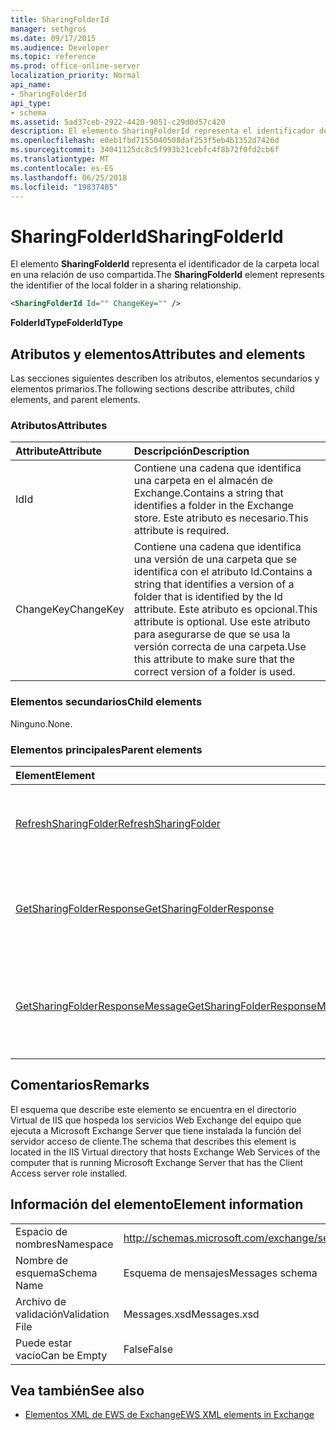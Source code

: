 ```yaml
---
title: SharingFolderId
manager: sethgros
ms.date: 09/17/2015
ms.audience: Developer
ms.topic: reference
ms.prod: office-online-server
localization_priority: Normal
api_name:
- SharingFolderId
api_type:
- schema
ms.assetid: 5ad37ceb-2922-4420-9051-c29d0d57c420
description: El elemento SharingFolderId representa el identificador de la carpeta local en una relación de uso compartida.
ms.openlocfilehash: e0eb1fbd7155040508daf253f5eb4b1352d7426d
ms.sourcegitcommit: 34041125dc8c5f993b21cebfc4f8b72f0fd2cb6f
ms.translationtype: MT
ms.contentlocale: es-ES
ms.lasthandoff: 06/25/2018
ms.locfileid: "19837485"
---
```

# <a name="sharingfolderid"></a><span data-ttu-id="d73bc-103">SharingFolderId</span><span class="sxs-lookup"><span data-stu-id="d73bc-103">SharingFolderId</span></span>

<span data-ttu-id="d73bc-104">El elemento **SharingFolderId** representa el identificador de la carpeta local en una relación de uso compartida.</span><span class="sxs-lookup"><span data-stu-id="d73bc-104">The **SharingFolderId** element represents the identifier of the local folder in a sharing relationship.</span></span> 
  
```xml
<SharingFolderId Id="" ChangeKey="" />
```

 <span data-ttu-id="d73bc-105">**FolderIdType**</span><span class="sxs-lookup"><span data-stu-id="d73bc-105">**FolderIdType**</span></span>
## <a name="attributes-and-elements"></a><span data-ttu-id="d73bc-106">Atributos y elementos</span><span class="sxs-lookup"><span data-stu-id="d73bc-106">Attributes and elements</span></span>

<span data-ttu-id="d73bc-107">Las secciones siguientes describen los atributos, elementos secundarios y elementos primarios.</span><span class="sxs-lookup"><span data-stu-id="d73bc-107">The following sections describe attributes, child elements, and parent elements.</span></span>
  
### <a name="attributes"></a><span data-ttu-id="d73bc-108">Atributos</span><span class="sxs-lookup"><span data-stu-id="d73bc-108">Attributes</span></span>

|<span data-ttu-id="d73bc-109">**Attribute**</span><span class="sxs-lookup"><span data-stu-id="d73bc-109">**Attribute**</span></span>|<span data-ttu-id="d73bc-110">**Descripción**</span><span class="sxs-lookup"><span data-stu-id="d73bc-110">**Description**</span></span>|
|:-----|:-----|
|<span data-ttu-id="d73bc-111">Id</span><span class="sxs-lookup"><span data-stu-id="d73bc-111">Id</span></span>  <br/> |<span data-ttu-id="d73bc-112">Contiene una cadena que identifica una carpeta en el almacén de Exchange.</span><span class="sxs-lookup"><span data-stu-id="d73bc-112">Contains a string that identifies a folder in the Exchange store.</span></span> <span data-ttu-id="d73bc-113">Este atributo es necesario.</span><span class="sxs-lookup"><span data-stu-id="d73bc-113">This attribute is required.</span></span>  <br/> |
|<span data-ttu-id="d73bc-114">ChangeKey</span><span class="sxs-lookup"><span data-stu-id="d73bc-114">ChangeKey</span></span>  <br/> |<span data-ttu-id="d73bc-115">Contiene una cadena que identifica una versión de una carpeta que se identifica con el atributo Id.</span><span class="sxs-lookup"><span data-stu-id="d73bc-115">Contains a string that identifies a version of a folder that is identified by the Id attribute.</span></span> <span data-ttu-id="d73bc-116">Este atributo es opcional.</span><span class="sxs-lookup"><span data-stu-id="d73bc-116">This attribute is optional.</span></span> <span data-ttu-id="d73bc-117">Use este atributo para asegurarse de que se usa la versión correcta de una carpeta.</span><span class="sxs-lookup"><span data-stu-id="d73bc-117">Use this attribute to make sure that the correct version of a folder is used.</span></span>  <br/> |
   
### <a name="child-elements"></a><span data-ttu-id="d73bc-118">Elementos secundarios</span><span class="sxs-lookup"><span data-stu-id="d73bc-118">Child elements</span></span>

<span data-ttu-id="d73bc-119">Ninguno.</span><span class="sxs-lookup"><span data-stu-id="d73bc-119">None.</span></span>
  
### <a name="parent-elements"></a><span data-ttu-id="d73bc-120">Elementos principales</span><span class="sxs-lookup"><span data-stu-id="d73bc-120">Parent elements</span></span>

|<span data-ttu-id="d73bc-121">**Element**</span><span class="sxs-lookup"><span data-stu-id="d73bc-121">**Element**</span></span>|<span data-ttu-id="d73bc-122">**Descripción**</span><span class="sxs-lookup"><span data-stu-id="d73bc-122">**Description**</span></span>|
|:-----|:-----|
|[<span data-ttu-id="d73bc-123">RefreshSharingFolder</span><span class="sxs-lookup"><span data-stu-id="d73bc-123">RefreshSharingFolder</span></span>](refreshsharingfolder.md) <br/> |<span data-ttu-id="d73bc-124">Define una solicitud para actualizar la carpeta local especificada.</span><span class="sxs-lookup"><span data-stu-id="d73bc-124">Defines a request to refresh the specified local folder.</span></span>  <br/> |
|[<span data-ttu-id="d73bc-125">GetSharingFolderResponse</span><span class="sxs-lookup"><span data-stu-id="d73bc-125">GetSharingFolderResponse</span></span>](getsharingfolderresponse.md) <br/> |<span data-ttu-id="d73bc-126">Define una respuesta a una solicitud de [operación GetSharingFolder](getsharingfolder-operation.md) .</span><span class="sxs-lookup"><span data-stu-id="d73bc-126">Defines a response to a [GetSharingFolder operation](getsharingfolder-operation.md) request.</span></span>  <br/> |
|[<span data-ttu-id="d73bc-127">GetSharingFolderResponseMessage</span><span class="sxs-lookup"><span data-stu-id="d73bc-127">GetSharingFolderResponseMessage</span></span>](getsharingfolderresponsemessage.md) <br/> |<span data-ttu-id="d73bc-128">Contiene el estado y el resultado de una única solicitud de [operación GetSharingFolder](getsharingfolder-operation.md) .</span><span class="sxs-lookup"><span data-stu-id="d73bc-128">Contains the status and result of a single [GetSharingFolder operation](getsharingfolder-operation.md) request.</span></span>  <br/> |
   
## <a name="remarks"></a><span data-ttu-id="d73bc-129">Comentarios</span><span class="sxs-lookup"><span data-stu-id="d73bc-129">Remarks</span></span>

<span data-ttu-id="d73bc-130">El esquema que describe este elemento se encuentra en el directorio Virtual de IIS que hospeda los servicios Web Exchange del equipo que ejecuta a Microsoft Exchange Server que tiene instalada la función del servidor acceso de cliente.</span><span class="sxs-lookup"><span data-stu-id="d73bc-130">The schema that describes this element is located in the IIS Virtual directory that hosts Exchange Web Services of the computer that is running Microsoft Exchange Server that has the Client Access server role installed.</span></span>
  
## <a name="element-information"></a><span data-ttu-id="d73bc-131">Información del elemento</span><span class="sxs-lookup"><span data-stu-id="d73bc-131">Element information</span></span>

|||
|:-----|:-----|
|<span data-ttu-id="d73bc-132">Espacio de nombres</span><span class="sxs-lookup"><span data-stu-id="d73bc-132">Namespace</span></span>  <br/> |http://schemas.microsoft.com/exchange/services/2006/messages  <br/> |
|<span data-ttu-id="d73bc-133">Nombre de esquema</span><span class="sxs-lookup"><span data-stu-id="d73bc-133">Schema Name</span></span>  <br/> |<span data-ttu-id="d73bc-134">Esquema de mensajes</span><span class="sxs-lookup"><span data-stu-id="d73bc-134">Messages schema</span></span>  <br/> |
|<span data-ttu-id="d73bc-135">Archivo de validación</span><span class="sxs-lookup"><span data-stu-id="d73bc-135">Validation File</span></span>  <br/> |<span data-ttu-id="d73bc-136">Messages.xsd</span><span class="sxs-lookup"><span data-stu-id="d73bc-136">Messages.xsd</span></span>  <br/> |
|<span data-ttu-id="d73bc-137">Puede estar vacío</span><span class="sxs-lookup"><span data-stu-id="d73bc-137">Can be Empty</span></span>  <br/> |<span data-ttu-id="d73bc-138">False</span><span class="sxs-lookup"><span data-stu-id="d73bc-138">False</span></span>  <br/> |
   
## <a name="see-also"></a><span data-ttu-id="d73bc-139">Vea también</span><span class="sxs-lookup"><span data-stu-id="d73bc-139">See also</span></span>



- [<span data-ttu-id="d73bc-140">Elementos XML de EWS de Exchange</span><span class="sxs-lookup"><span data-stu-id="d73bc-140">EWS XML elements in Exchange</span></span>](ews-xml-elements-in-exchange.md)

